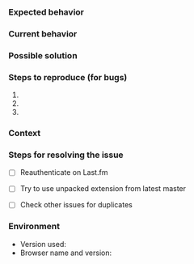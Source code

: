 <!--- Provide a general summary of the issue in the title above -->

### Expected behavior
<!--- If you're describing a bug, tell us what should happen -->
<!--- If you're suggesting a change/improvement, tell us how it should work -->

### Current behavior
<!--- If describing a bug, tell us what happens instead of the expected behavior -->
<!--- If suggesting a change/improvement, explain the difference from current behavior -->

### Possible solution
<!--- Not obligatory, but suggest a fix/reason for the bug, -->
<!--- or ideas how to implement the addition or change -->

### Steps to reproduce (for bugs)
<!--- Provide a link to a live example, or an unambiguous set of steps to -->
<!--- reproduce this bug. Include code to reproduce, if relevant -->
<!--- Include browser logs if neccessary. If you don't know how to get -->
<!--- these logs, please read this page: https://github.com/web-scrobbler/web-scrobbler/wiki/Debug-the-extension -->
1.
2.
3.

### Context
<!--- How has this issue affected you? What are you trying to accomplish? -->
<!--- Providing context helps us come up with a solution that is most useful in the real world -->

### Steps for resolving the issue
<!--- Don't include this section if you suggest new feature or connector. -->

<!--- Reauthentication helps to resolve scrobbing issues sometimes, so we need to make sure -->
<!--- if you reauthenticated, and it didn't help. If the issue isn't related to reauthentication, -->
<!--- you can remove this step. -->
- [ ] Reauthenticate on Last.fm
<!--- The issue can be fixed but new version isn't released yet.
<!--- If you don't know how to install unpacked extensions, please read this howto: -->
<!--- https://github.com/web-scrobbler/web-scrobbler/wiki/Install-an-unpacked-extension -->
<!--- https://github.com/web-scrobbler/web-scrobbler/wiki/Install-a-temporary-add-on -->
- [ ] Try to use unpacked extension from latest master
<!--- The similar issue can be already created by someone else. Please check the issues page -->
<!--- for possible duplicates: https://github.com/web-scrobbler/web-scrobbler/issues -->
- [ ] Check other issues for duplicates

### Environment
<!--- Include as many relevant details about the environment you experienced the bug in -->
* Version used:
* Browser name and version:
